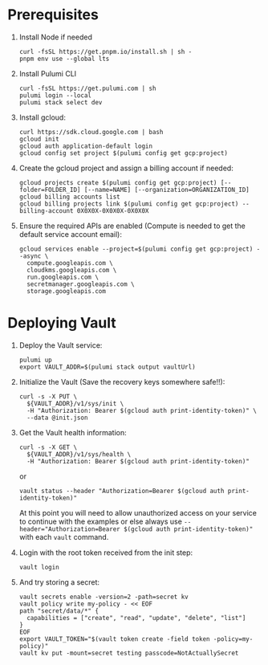 # Prerequisites

1. Install Node if needed
   ```shell
   curl -fsSL https://get.pnpm.io/install.sh | sh -
   pnpm env use --global lts
   ```
2. Install Pulumi CLI
   ```shell
   curl -fsSL https://get.pulumi.com | sh
   pulumi login --local
   pulumi stack select dev
   ```
3. Install gcloud:
   ```shell
   curl https://sdk.cloud.google.com | bash
   gcloud init
   gcloud auth application-default login
   gcloud config set project $(pulumi config get gcp:project)
   ```
4. Create the gcloud project and assign a billing account if needed:
   ```shell
   gcloud projects create $(pulumi config get gcp:project) [--folder=FOLDER_ID] [--name=NAME] [--organization=ORGANIZATION_ID]
   gcloud billing accounts list
   gcloud billing projects link $(pulumi config get gcp:project) --billing-account 0X0X0X-0X0X0X-0X0X0X
   ```
5. Ensure the required APIs are enabled (Compute is needed to get the default service account email):
    ```shell
    gcloud services enable --project=$(pulumi config get gcp:project) --async \
      compute.googleapis.com \
      cloudkms.googleapis.com \
      run.googleapis.com \
      secretmanager.googleapis.com \
      storage.googleapis.com
    ```

# Deploying Vault

1. Deploy the Vault service:
    ```shell
    pulumi up
    export VAULT_ADDR=$(pulumi stack output vaultUrl)
    ```
2. Initialize the Vault (Save the recovery keys somewhere safe!!):
   ```shell
   curl -s -X PUT \
     ${VAULT_ADDR}/v1/sys/init \
     -H "Authorization: Bearer $(gcloud auth print-identity-token)" \
     --data @init.json
   ```
3. Get the Vault health information:
   ```shell
   curl -s -X GET \
     ${VAULT_ADDR}/v1/sys/health \
     -H "Authorization: Bearer $(gcloud auth print-identity-token)"
   ```
   or
   ```shell
   vault status --header "Authorization=Bearer $(gcloud auth print-identity-token)"
   ```
   At this point you will need to allow unauthorized access on your service to continue with the examples or else
   always use `--header="Authorization=Bearer $(gcloud auth print-identity-token)"` with each `vault` command.

4. Login with the root token received from the init step:
   ```shell
   vault login
   ```
5. And try storing a secret:
   ```shell
   vault secrets enable -version=2 -path=secret kv
   vault policy write my-policy - << EOF
   path "secret/data/*" {
     capabilities = ["create", "read", "update", "delete", "list"]
   }
   EOF
   export VAULT_TOKEN="$(vault token create -field token -policy=my-policy)"
   vault kv put -mount=secret testing passcode=NotActuallySecret
   ```